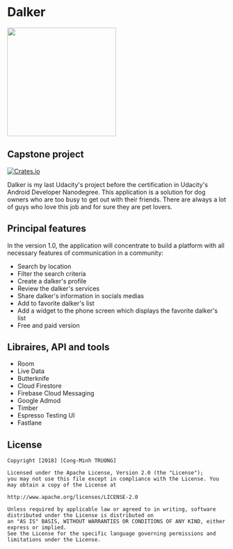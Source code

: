 # Dalker

<img src="../master/app/src/main/ic_launcher-web.png" width="250">

## Capstone project

[![Crates.io](https://img.shields.io/crates/l/rustc-serialize.svg?maxAge=2592000)]()

Dalker is my last Udacity's project before the certification in Udacity's Android Developer Nanodegree.
This application is a solution for dog owners who are too busy to get out with their friends. There are always a lot of guys who love this job and for sure they are pet lovers.

## Principal features

In the version 1.0, the application will concentrate to build a platform with all necessary features of communication in a community: 

- Search by location
- Filter the search criteria
- Create a dalker's profile
- Review the dalker's services
- Share dalker's information in socials medias
- Add to favorite dalker's list
- Add a widget to the phone screen which displays the favorite dalker's list
- Free and paid version

## Libraires, API and tools

- Room
- Live Data
- Butterknife
- Cloud Firestore
- Firebase Cloud Messaging
- Google Admod
- Timber
- Espresso Testing UI
- Fastlane

## License

    Copyright [2018] [Cong-Minh TRUONG]

    Licensed under the Apache License, Version 2.0 (the "License"); 
    you may not use this file except in compliance with the License. You may obtain a copy of the License at

    http://www.apache.org/licenses/LICENSE-2.0
    
    Unless required by applicable law or agreed to in writing, software distributed under the License is distributed on 
    an "AS IS" BASIS, WITHOUT WARRANTIES OR CONDITIONS OF ANY KIND, either express or implied. 
    See the License for the specific language governing permissions and limitations under the License.
